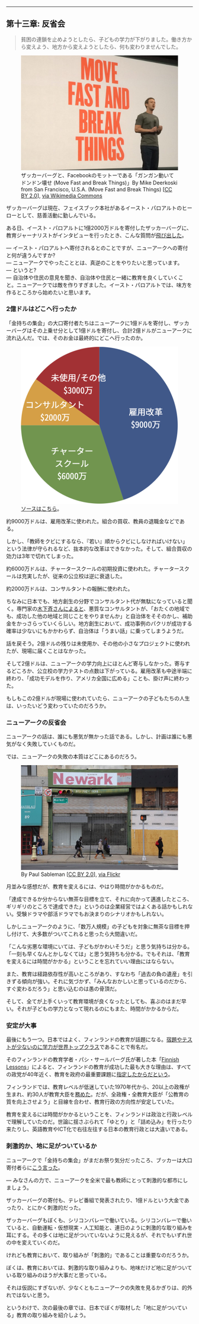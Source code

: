 <hr id="chapter-13" />

## 第十三章: 反省会

> 貧困の連鎖を止めようとしたら、子どもの学力が下がりました。働き方から変えよう、地方から変えようとしたら、何も変わりませんでした。

<p><figure>
  <img src="the-prize-draft-images/move-fast.jpg" />
  <figcaption>
    ザッカーバーグと、Facebookのモットーである「ガンガン動いてドンドン壊せ (Move Fast and Break Things)」By Mike Deerkoski from San Francisco, U.S.A. (Move Fast and Break Things) [<a href="http://creativecommons.org/licenses/by/2.0">CC BY 2.0</a>], <a href="https://commons.wikimedia.org/wiki/File%3AMove_Fast_and_Break_Things_(14071866872).jpg">via Wikimedia Commons</a>
  </figcaption>
</figure></p>

ザッカーバーグは現在、フェイスブック本社があるイースト・パロアルトのヒーローとして、慈善活動に勤しんでいる。

ある日、イースト・パロアルトに1億2000万ドルを寄付したザッカーバーグに、教育ジャーナリストがインタビューを行ったとき、こんな質問が[飛び出した](http://www.edweek.org/ew/articles/2016/03/07/zuckerberg-talks-personalized-learning-philanthropy-and-lessons.html)。

— イースト・パロアルトへ寄付されるとのことですが、ニューアークへの寄付と何が違うんですか?<br>
— ニューアークでやったこととは、真逆のことをやりたいと思っています。<br>
— というと?<br>
— 自治体や住民の意見を聞き、自治体や住民と一緒に教育を良くしていくこと。ニューアークでは敵を作りすぎました。イースト・パロアルトでは、味方を作るところから始めたいと思います。

### 2億ドルはどこへ行ったか

「金持ちの集会」の大口寄付者たちはニューアークに1億ドルを寄付し、ザッカーバーグはその上乗せ分として1億ドルを寄付し、合計2億ドルがニューアークに流れ込んだ。では、そのお金は最終的にどこへ行ったのか。

<p><figure>
  <img src="the-prize-draft-images/distribution.png" />
  <figcaption>
    <a href="https://goo.gl/B7k68n#PYmtGeZf">ソースはこちら</a>。
  </figcaption>
</figure></p>

約9000万ドルは、雇用改革に使われた。組合の買収、教員の退職金などである。

しかし、「教師をクビにするなら、『若い』順からクビにしなければいけない」という法律が守られるなど、抜本的な改革はできなかった。そして、組合買収の効力は3年で切れてしまった。

約6000万ドルは、チャータースクールの初期投資に使われた。チャータースクールは充実したが、従来の公立校は逆に衰退した。

約2000万ドルは、コンサルタントの報酬に使われた。

ちなみに日本でも、地方創生の分野でコンサルタント代が無駄になっていると聞く。専門家の[木下斉さんによると](http://toyokeizai.net/articles/-/62102)、悪質なコンサルタントが、「おたくの地域でも、成功した他の地域と同じことをやりませんか」と自治体をそそのかし、補助金をかっさらっていくらしい。地方創生において、成功事例のパクリが成功する確率は少ないにもかかわらず、自治体は「うまい話」に乗ってしまうようだ。

話を戻そう。2億ドルの残りは未使用か、その他の小さなプロジェクトに使われたが、現場に届くことはなかった。

そして2億ドルは、ニューアークの学力向上にほとんど寄与しなかった。寄与するどころか、公立校の学力テストの点数は下がっている。雇用改革も中途半端に終わり、「成功モデルを作り、アメリカ全国に広める」ことも、掛け声に終わった。

もしもこの2億ドルが現場に使われていたら、ニューアークの子どもたちの人生は、いったいどう変わっていたのだろうか。

### ニューアークの反省会

ニューアークの話は、誰にも悪気が無かった話である。しかし、計画は誰にも悪気がなく失敗していくものだ。

では、ニューアークの失敗の本質はどこにあるのだろう。

<p><figure>
  <img src="the-prize-draft-images/newark.jpg" />
  <figcaption>
    By Paul Sableman [<a href="http://creativecommons.org/licenses/by/2.0">CC BY 2.0</a>], <a href="https://flic.kr/p/mNbnXB">via Flickr</a>
  </figcaption>
</figure></p>

月並みな感想だが、教育を変えるには、やはり時間がかかるものだ。

「達成できるか分からない無茶な目標を立て、それに向かって邁進したところ、ギリギリのところで達成できた」というのは企業経営ではよくある話かもしれない。受験ドラマや部活ドラマでもお決まりのシナリオかもしれない。

しかしニューアークのように、「数万人規模」の子どもを対象に無茶な目標を押し付けて、大多数がついてこれると思ったら大間違いだ。

「こんな劣悪な環境にいては、子どもがかわいそうだ」と思う気持ちは分かる。「一刻も早くなんとかしなくては」と思う気持ちも分かる。でもそれは、「教育を変えるには時間がかかる」ということを忘れていい理由にはならない。

また、教育は経路依存性が高いところがあり、すなわち「過去の負の遺産」を引きずる傾向が強い。それに気づかず、「みんなおかしいと思っているのだから、すぐ変わるだろう」と思い込むのは愚の骨頂だ。

そして、全てが上手くいって教育環境が良くなったとしても、喜ぶのはまだ早い。それが子どもの学力となって現れるのにもまた、時間がかかるからだ。

### 安定が大事

最後にもう一つ。日本ではよく、フィンランドの教育が話題になる。[宿題やテストが少ないのに学力が世界トップクラス](http://www.mag2.com/p/news/159553/2)であることで有名だ。

そのフィンランドの教育学者・パシ・サールバーグ氏が著した本「[Finnish Lessons](https://www.amazon.co.jp/Finnish-Lessons-2-0-Educational-Finland-ebook/dp/B00SZ7L8M4?tag=chibicode-22)」によると、フィンランドの教育が成功した最も大きな理由は、すべての政党が40年近く、教育を政府の最重要課題に[指定したからだという](https://books.google.com/books?id=LQZ6BgAAQBAJ&lpg=PA21&vq=politics&pg=PA8#v=snippet&q=politics&f=false)。

フィンランドでは、教育レベルが低迷していた1970年代から、20以上の政権が生まれ、約30人が教育大臣を[務めた](https://books.google.com/books?id=LQZ6BgAAQBAJ&lpg=PA21&vq=politics&pg=PA8#v=snippet&q=politics&f=false)。だが、全政権・全教育大臣が「公教育の質を向上させよう」と目線を合わせ、教育行政の方向性が安定していた。

教育を変えるには時間がかかるということを、フィンランドは政治と行政レベルで理解していたのだ。世論に揺さぶられて「ゆとり」と「詰め込み」を行ったり来たりし、英語教育やICT化で右往左往する日本の教育行政とは大違いである。

### 刺激的か、地に足がついているか

ニューアークで「金持ちの集会」がまだお祭り気分だったころ、ブッカーは大口寄付者らに[こう言った](https://goo.gl/B7k68n#rzsnJIbQ)。

— みなさんの力で、ニューアークを全米で最も教師にとって刺激的な都市にしましょう。

ザッカーバーグの寄付も、テレビ番組で発表されたり、1億ドルという大金であったり、とにかく刺激的だった。

ザッカーバーグもぼくも、シリコンバレーで働いている。シリコンバレーで働いていると、自動運転・仮想現実・人工知能と、連日のように刺激的な取り組みを耳にする。その多くは地に足がついていないように見えるが、それでもいずれ世の中を変えていくのだ。

けれども教育において、取り組みが「刺激的」であることは重要なのだろうか。

ぼくは、教育においては、刺激的な取り組みよりも、地味だけど地に足がついている取り組みのほうが大事だと思っている。

それは仮説にすぎないが、少なくともニューアークの失敗を見るかぎりは、的外れではないと思う。

というわけで、次の最後の章では、日本でぼくが取材した「地に足がついている」教育の取り組みを紹介しよう。
